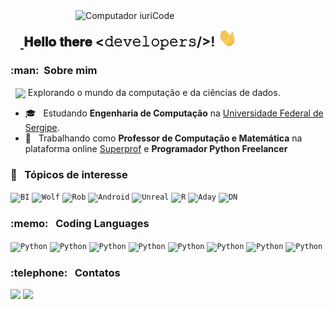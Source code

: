 <html>
<body>
<img src="https://raw.githubusercontent.com/MicaelliMedeiros/micaellimedeiros/master/image/computer-illustration.png" min-width="400px" max-width="400px" width="400px" align="right" alt="Computador iuriCode">
<p align="left">
<h2><a id="user-content--𝐇𝐞𝐥𝐥𝐨-𝐭𝐡𝐞𝐫𝐞-𝐟𝐞𝐥𝐥𝐨𝐰-𝚍𝚎𝚟𝚎𝚕𝚘𝚙𝚎𝚛𝚜-" class="anchor" aria-hidden="true" href="#-𝐇𝐞𝐥𝐥𝐨-𝐭𝐡𝐞𝐫𝐞-𝐟𝐞𝐥𝐥𝐨𝐰-𝚍𝚎𝚟𝚎𝚕𝚘𝚙𝚎𝚛𝚜-">
<svg class="octicon octicon-link" viewBox="0 0 16 16" version="1.1" width="16" height="16" aria-hidden="true">
</svg>
</a> 
<strong>𝐇𝐞𝐥𝐥𝐨 𝐭𝐡𝐞𝐫𝐞 &lt;𝚍𝚎𝚟𝚎𝚕𝚘𝚙𝚎𝚛𝚜/&gt;! </strong>
<a href="#"><img src="https://github.com/ABSphreak/ABSphreak/raw/master/gifs/Hi.gif" width="30px" style="max-width:100%;"></a></h2>
</p>
<p align="left"> 
  <h3> :man: &nbsp;Sobre mim </h3>

&nbsp;  <a href="#" alt="Dados">
<img src="https://www.globaltec.com.br/wp-content/uploads/2021/01/5ab1a21aaafa93397c0d6eedcb24731e-computer-laptop-icon-by-vexels.png" width="30px" align='center'></a> Explorando o mundo da computação e da ciências de dados.
- 🎓 &nbsp; Estudando **Engenharia de Computação** na <a href="https://www.ufs.br">Universidade Federal de Sergipe</a>.
- 💼 &nbsp; Trabalhando como **Professor de Computação e Matemática** na plataforma online <a href="https://www.superprof.com.br/">Superprof</a> e **Programador Python Freelancer**

</p>
<h3> 🤔 &nbsp; Tópicos de interesse </h3>

  <code><img height="30" src="https://img.shields.io/badge/-Power%20BI-171615?style=flat&logo=Power%20BI" style="borderRadius=9000px 30px;" alt="BI"/></code>
  <code><img height="25" src="https://img.shields.io/badge/-Wolfram%20Alpha-171615?style=plastic&labelColor=171615&logo=Wolfram&logoColor=red" alt="Wolf"/></code>
  <code><img height="25" src="https://img.shields.io/badge/-Robotics-171615?style=plastic&labelColor=171615&logo=Instructables&logoColor=yellow&logoWidth=40)" alt="Rob"/></code>
    <code><img height="25" src="https://img.shields.io/badge/-Mobile%20Dev.-171615?style=plastic&labelColor=171615&logo=Android" alt="Android"/></code>
    <code><img height="25" src="https://img.shields.io/badge/-Game%20Dev.-171615?style=plastic&labelColor=171615&logo=Unreal%20Engine" alt="Unreal"/></code>
    <code><img height="25" src="https://img.shields.io/badge/-R-171615?style=plastic&labelColor=171615&logo=R&logoColor=blue" alt="R"/></code>
    <code><img height="25" src="https://img.shields.io/badge/-Hackaday-171615?style=plastic&labelColor=171615&logo=Hackaday" alt="Aday"/></code>
    <code><img height="25" src="https://img.shields.io/badge/-Design%20Patterns-171615?style=plastic&labelColor=171615&logo=Designer%20News" alt="DN"/></code>
<h3> :memo: &nbsp; Coding Languages </h3>

   <code><img height="25" src="https://img.shields.io/badge/-Python-171615?style=plastic&labelColor=171615&logo=Python" alt="Python"/></code>
   <code><img height="25" src="https://img.shields.io/badge/-Javascript-171615?style=plastic&labelColor=171615&logo=Javascript" alt="Python"/></code>
   <code><img height="25" src="https://img.shields.io/badge/-Java-171615?style=plastic&labelColor=171615&logo=Java" alt="Python"/></code>
   <code><img height="25" src="https://img.shields.io/badge/-HTML5-171615?style=plastic&labelColor=171615&logo=HTML5" alt="Python"/></code>
   <code><img height="25" src="https://img.shields.io/badge/-CSharp-171615?style=plastic&labelColor=171615&logo=C%20Sharp" alt="Python"/></code>
   <code><img height="25" src="https://img.shields.io/badge/-C-171615?style=plastic&logo=C&logoColor=blue" alt="Python"/></code>
   <code><img height="25" src="https://img.shields.io/badge/-Delphi-171615?style=plastic&logo=Delphi&logoColor=red" alt="Python"/></code>
   <code><img height="25" src="https://img.shields.io/badge/-VBA-171615?style=plastic&logo=Microsoft%20Excel" alt="Python"/></code>


<p align="left">
  <h3> :telephone: &nbsp; Contatos</h3>
</p>
<p align="left">
  <a href="mailto:eduardo92005@gmail.com" alt="Gmail">
  <img height=30 src="https://img.shields.io/badge/-Gmail-FF0000?style=flat-square&labelColor=FF0000&logo=gmail&logoColor=white&link=eduardo92005@gmail.com" /></a>

  <a href="https://www.linkedin.com/in/carlos-eduardo-silva-4a5b59204/" alt="Linkedin">
  <img height=30 src="https://img.shields.io/badge/-Linkedin-0e76a8?style=flat-square&logo=Linkedin&logoColor=white&link=https://www.linkedin.com/in/carlos-eduardo-silva-4a5b59204/" /></a>

</p>
</body>
</html>
